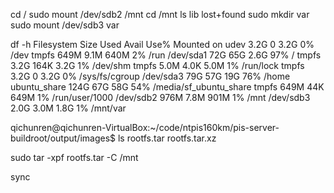 cd /
sudo mount /dev/sdb2 /mnt
cd /mnt
ls
lib  lost+found
sudo mkdir var
sudo mount /dev/sdb3 var

df -h
Filesystem      Size  Used Avail Use% Mounted on
udev            3.2G     0  3.2G   0% /dev
tmpfs           649M  9.1M  640M   2% /run
/dev/sda1        72G   65G  2.6G  97% /
tmpfs           3.2G  164K  3.2G   1% /dev/shm
tmpfs           5.0M  4.0K  5.0M   1% /run/lock
tmpfs           3.2G     0  3.2G   0% /sys/fs/cgroup
/dev/sda3        79G   57G   19G  76% /home
ubuntu_share    124G   67G   58G  54% /media/sf_ubuntu_share
tmpfs           649M   44K  649M   1% /run/user/1000
/dev/sdb2       976M  7.8M  901M   1% /mnt
/dev/sdb3       2.0G  3.0M  1.8G   1% /mnt/var

qichunren@qichunren-VirtualBox:~/code/ntpis160km/pis-server-buildroot/output/images$ ls
rootfs.tar  rootfs.tar.xz

sudo tar -xpf rootfs.tar -C /mnt

sync
